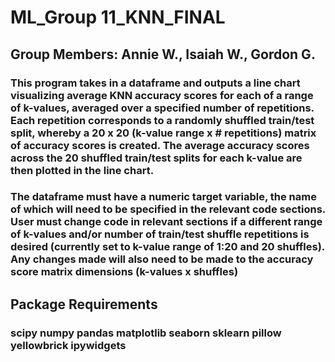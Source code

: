 # ML_Group 11_KNN_FINAL
## Group Members: Annie W., Isaiah W., Gordon G.

### This program takes in a dataframe and outputs a line chart visualizing average KNN accuracy scores for each of a range of k-values, averaged over a specified number of repetitions. Each repetition corresponds to a randomly shuffled train/test split, whereby a 20 x 20 (k-value range x # repetitions) matrix of accuracy scores is created. The average accuracy scores across the 20 shuffled train/test splits for each k-value are then plotted in the line chart.

### The dataframe must have a numeric target variable, the name of which will need to be specified in the relevant code sections. User must change code in relevant sections if a different range of k-values and/or number of train/test shuffle repetitions is desired (currently set to k-value range of 1:20 and 20 shuffles). Any changes made will also need to be made to the accuracy score matrix dimensions (k-values x shuffles) 

## Package Requirements

### scipy numpy pandas matplotlib seaborn sklearn pillow yellowbrick ipywidgets
